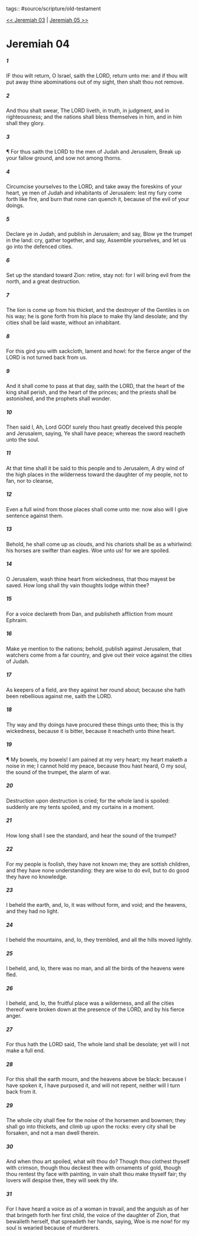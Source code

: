 tags:: #source/scripture/old-testament

[<< Jeremiah 03](source/scripture/old-testament/24_Jeremiah/Jeremiah_03.md) | [Jeremiah 05 >>](source/scripture/old-testament/24_Jeremiah/Jeremiah_05.md)

# Jeremiah 04

##### 1

IF thou wilt return, O Israel, saith the LORD, return unto me: and if thou wilt put away thine abominations out of my sight, then shalt thou not remove.

##### 2

And thou shalt swear, The LORD liveth, in truth, in judgment, and in righteousness; and the nations shall bless themselves in him, and in him shall they glory.

##### 3

¶ For thus saith the LORD to the men of Judah and Jerusalem, Break up your fallow ground, and sow not among thorns.

##### 4

Circumcise yourselves to the LORD, and take away the foreskins of your heart, ye men of Judah and inhabitants of Jerusalem: lest my fury come forth like fire, and burn that none can quench it, because of the evil of your doings.

##### 5

Declare ye in Judah, and publish in Jerusalem; and say, Blow ye the trumpet in the land: cry, gather together, and say, Assemble yourselves, and let us go into the defenced cities.

##### 6

Set up the standard toward Zion: retire, stay not: for I will bring evil from the north, and a great destruction.

##### 7

The lion is come up from his thicket, and the destroyer of the Gentiles is on his way; he is gone forth from his place to make thy land desolate; and thy cities shall be laid waste, without an inhabitant.

##### 8

For this gird you with sackcloth, lament and howl: for the fierce anger of the LORD is not turned back from us.

##### 9

And it shall come to pass at that day, saith the LORD, that the heart of the king shall perish, and the heart of the princes; and the priests shall be astonished, and the prophets shall wonder.

##### 10

Then said I, Ah, Lord GOD! surely thou hast greatly deceived this people and Jerusalem, saying, Ye shall have peace; whereas the sword reacheth unto the soul.

##### 11

At that time shall it be said to this people and to Jerusalem, A dry wind of the high places in the wilderness toward the daughter of my people, not to fan, nor to cleanse,

##### 12

Even a full wind from those places shall come unto me: now also will I give sentence against them.

##### 13

Behold, he shall come up as clouds, and his chariots shall be as a whirlwind: his horses are swifter than eagles. Woe unto us! for we are spoiled.

##### 14

O Jerusalem, wash thine heart from wickedness, that thou mayest be saved. How long shall thy vain thoughts lodge within thee?

##### 15

For a voice declareth from Dan, and publisheth affliction from mount Ephraim.

##### 16

Make ye mention to the nations; behold, publish against Jerusalem, that watchers come from a far country, and give out their voice against the cities of Judah.

##### 17

As keepers of a field, are they against her round about; because she hath been rebellious against me, saith the LORD.

##### 18

Thy way and thy doings have procured these things unto thee; this is thy wickedness, because it is bitter, because it reacheth unto thine heart.

##### 19

¶ My bowels, my bowels! I am pained at my very heart; my heart maketh a noise in me; I cannot hold my peace, because thou hast heard, O my soul, the sound of the trumpet, the alarm of war.

##### 20

Destruction upon destruction is cried; for the whole land is spoiled: suddenly are my tents spoiled, and my curtains in a moment.

##### 21

How long shall I see the standard, and hear the sound of the trumpet?

##### 22

For my people is foolish, they have not known me; they are sottish children, and they have none understanding: they are wise to do evil, but to do good they have no knowledge.

##### 23

I beheld the earth, and, lo, it was without form, and void; and the heavens, and they had no light.

##### 24

I beheld the mountains, and, lo, they trembled, and all the hills moved lightly.

##### 25

I beheld, and, lo, there was no man, and all the birds of the heavens were fled.

##### 26

I beheld, and, lo, the fruitful place was a wilderness, and all the cities thereof were broken down at the presence of the LORD, and by his fierce anger.

##### 27

For thus hath the LORD said, The whole land shall be desolate; yet will I not make a full end.

##### 28

For this shall the earth mourn, and the heavens above be black: because I have spoken it, I have purposed it, and will not repent, neither will I turn back from it.

##### 29

The whole city shall flee for the noise of the horsemen and bowmen; they shall go into thickets, and climb up upon the rocks: every city shall be forsaken, and not a man dwell therein.

##### 30

And when thou art spoiled, what wilt thou do? Though thou clothest thyself with crimson, though thou deckest thee with ornaments of gold, though thou rentest thy face with painting, in vain shalt thou make thyself fair; thy lovers will despise thee, they will seek thy life.

##### 31

For I have heard a voice as of a woman in travail, and the anguish as of her that bringeth forth her first child, the voice of the daughter of Zion, that bewaileth herself, that spreadeth her hands, saying, Woe is me now! for my soul is wearied because of murderers.
